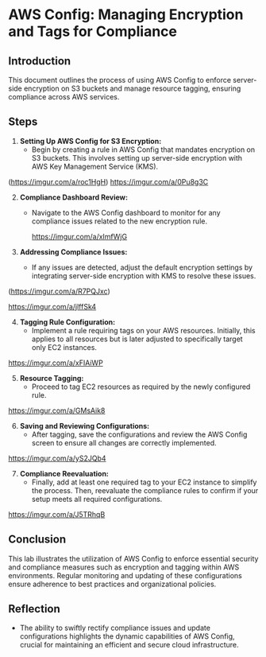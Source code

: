 # AWS Config: Managing Encryption and Tags for Compliance

## Introduction
This document outlines the process of using AWS Config to enforce server-side encryption on S3 buckets and manage resource tagging, ensuring compliance across AWS services.

## Steps
1. **Setting Up AWS Config for S3 Encryption:**
   - Begin by creating a rule in AWS Config that mandates encryption on S3 buckets. This involves setting up server-side encryption with AWS Key Management Service (KMS).

(https://imgur.com/a/roc1HgH)
https://imgur.com/a/0Pu8g3C


2. **Compliance Dashboard Review:**
   - Navigate to the AWS Config dashboard to monitor for any compliance issues related to the new encryption rule.
  
     https://imgur.com/a/xImfWjG

3. **Addressing Compliance Issues:**
   - If any issues are detected, adjust the default encryption settings by integrating server-side encryption with KMS to resolve these issues.


(https://imgur.com/a/R7PQJxc)

https://imgur.com/a/jlffSk4

4. **Tagging Rule Configuration:**
   - Implement a rule requiring tags on your AWS resources. Initially, this applies to all resources but is later adjusted to specifically target only EC2 instances.

https://imgur.com/a/xFIAiWP

5. **Resource Tagging:**
   - Proceed to tag EC2 resources as required by the newly configured rule.

https://imgur.com/a/GMsAik8

6. **Saving and Reviewing Configurations:**
   - After tagging, save the configurations and review the AWS Config screen to ensure all changes are correctly implemented.


https://imgur.com/a/yS2JQb4

7. **Compliance Reevaluation:**
   - Finally, add at least one required tag to your EC2 instance to simplify the process. Then, reevaluate the compliance rules to confirm if your setup meets all required configurations.

https://imgur.com/a/J5TRhqB

## Conclusion
This lab illustrates the utilization of AWS Config to enforce essential security and compliance measures such as encryption and tagging within AWS environments. Regular monitoring and updating of these configurations ensure adherence to best practices and organizational policies.

## Reflection
- The ability to swiftly rectify compliance issues and update configurations highlights the dynamic capabilities of AWS Config, crucial for maintaining an efficient and secure cloud infrastructure.

